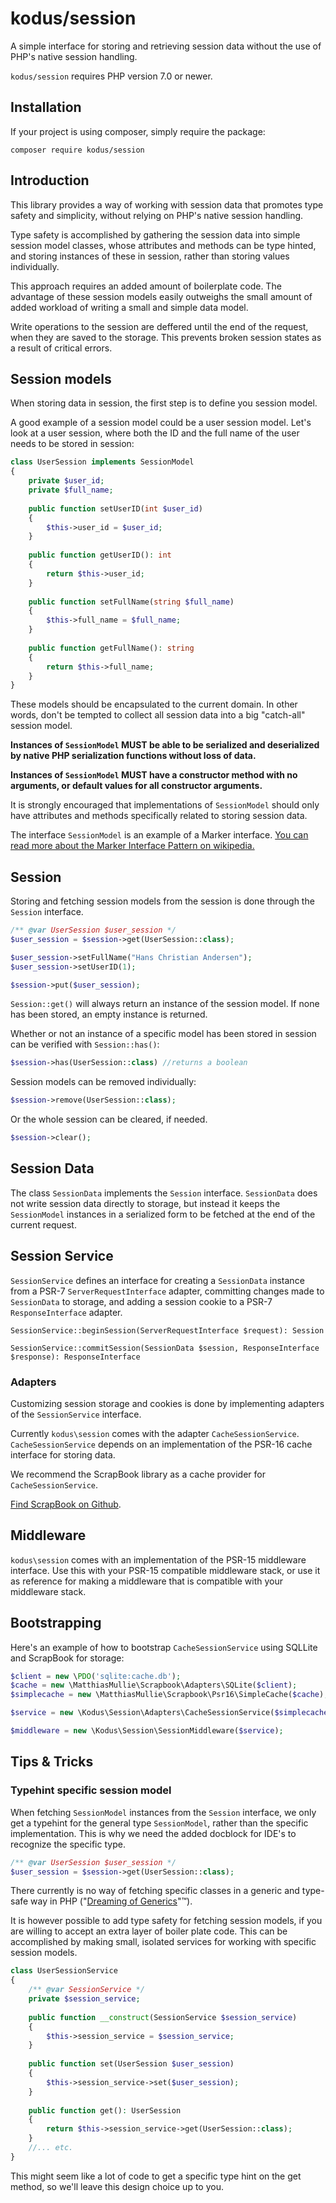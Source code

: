 kodus/session
=============

A simple interface for storing and retrieving session data without the use of PHP's native session handling.

`kodus/session` requires PHP version 7.0 or newer.

## Installation
If your project is using composer, simply require the package:

`composer require kodus/session`

## Introduction
This library provides a way of working with session data that promotes type safety and simplicity, without
relying on PHP's native session handling.

Type safety is accomplished by gathering the session data into simple session model classes, whose attributes and methods
can be type hinted, and storing instances of these in session, rather than storing values individually.

This approach requires an added amount of boilerplate code. The advantage of these session models easily outweighs the
small amount of added workload of writing a small and simple data model.

Write operations to the session are deffered until the end of the request, when they are saved to the storage.
This prevents broken session states as a result of critical errors.

## Session models

When storing data in session, the first step is to define you session model. 

A good example of a session model could be a user session model. Let's look at a user session, where both the ID and the
full name of the user needs to be stored in session:

```php
class UserSession implements SessionModel
{
    private $user_id;
    private $full_name;
    
    public function setUserID(int $user_id)
    {
        $this->user_id = $user_id;
    }
    
    public function getUserID(): int
    {
        return $this->user_id;
    }
    
    public function setFullName(string $full_name)
    {
        $this->full_name = $full_name;
    }
    
    public function getFullName(): string
    {
        return $this->full_name;
    }
}
```

These models should be encapsulated to the current domain. In other words, don't be tempted to collect all session data
into a big "catch-all" session model.

**Instances of `SessionModel` MUST be able to be serialized and deserialized by native PHP 
serialization functions without loss of data.**

**Instances of `SessionModel` MUST have a constructor method with no arguments, or default values for all constructor arguments.**

It is strongly encouraged that implementations of `SessionModel` should only have attributes and methods specifically 
related to storing session data.

The interface `SessionModel` is an example of a Marker interface. 
[You can read more about the Marker Interface Pattern on wikipedia.](https://en.wikipedia.org/wiki/Marker_interface_pattern)

## Session
Storing and fetching session models from the session is done through the `Session` interface.

```php
/** @var UserSession $user_session */
$user_session = $session->get(UserSession::class);

$user_session->setFullName("Hans Christian Andersen");
$user_session->setUserID(1);

$session->put($user_session);
```

`Session::get()` will always return an instance of the session model. If none has been stored, an empty instance is 
returned.

Whether or not an instance of a specific model has been stored in session can be verified with `Session::has()`:

```php
$session->has(UserSession::class) //returns a boolean
```

Session models can be removed individually:

```php
$session->remove(UserSession::class);
```

Or the whole session can be cleared, if needed.

```php
$session->clear();
```

## Session Data 

The class `SessionData` implements the `Session` interface. `SessionData` does not write session data directly to
storage, but instead it keeps the `SessionModel` instances in a serialized form to be fetched at the end of the current
request.

## Session Service

`SessionService` defines an interface for creating a `SessionData` instance from a PSR-7 `ServerRequestInterface`
adapter, committing changes made to `SessionData` to storage, and adding a session cookie to a PSR-7 `ResponseInterface`
adapter.

`SessionService::beginSession(ServerRequestInterface $request): Session`

`SessionService::commitSession(SessionData $session, ResponseInterface $response): ResponseInterface`

### Adapters

Customizing session storage and cookies is done by implementing adapters of the `SessionService` interface.

Currently `kodus\session` comes with the adapter `CacheSessionService`. `CacheSessionService` depends on an
implementation of the PSR-16 cache interface for storing data.

We recommend the ScrapBook library as a cache provider for `CacheSessionService`.

[Find ScrapBook on Github](https://github.com/matthiasmullie/scrapbook).

## Middleware
`kodus\session` comes with an implementation of the PSR-15 middleware interface. Use this with your PSR-15 
compatible middleware stack, or use it as reference for making a middleware that is compatible with your middleware
stack.

## Bootstrapping
Here's an example of how to bootstrap `CacheSessionService` using SQLLite and ScrapBook for storage:

```php
$client = new \PDO('sqlite:cache.db');
$cache = new \MatthiasMullie\Scrapbook\Adapters\SQLite($client);
$simplecache = new \MatthiasMullie\Scrapbook\Psr16\SimpleCache($cache);

$service = new \Kodus\Session\Adapters\CacheSessionService($simplecache, "salt string for session cookie checksum");

$middleware = new \Kodus\Session\SessionMiddleware($service);
```

## Tips & Tricks

### Typehint specific session model

When fetching `SessionModel` instances from the `Session` interface, we only get a typehint for the general type 
`SessionModel`, rather than the specific implementation. This is why we need the added docblock for IDE's to recognize
the specific type.

```php
/** @var UserSession $user_session */
$user_session = $session->get(UserSession::class);
```

There currently is no way of fetching specific classes in a generic and type-safe way in PHP 
("[Dreaming of Generics](https://wiki.php.net/rfc/generics)"&trade;).

It is however possible to add type safety for fetching session models, if you are willing to accept an extra layer
of boiler plate code. This can be accomplished by making small, isolated services for working with specific 
session models.



```php
class UserSessionService
{
    /** @var SessionService */
    private $session_service;
    
    public function __construct(SessionService $session_service)
    {
        $this->session_service = $session_service;
    }
    
    public function set(UserSession $user_session)
    {
        $this->session_service->set($user_session);
    }
    
    public function get(): UserSession
    {
        return $this->session_service->get(UserSession::class);
    }
    //... etc.
}
```
This might seem like a lot of code to get a specific type hint on the get method, so we'll leave this design choice up
to you. 